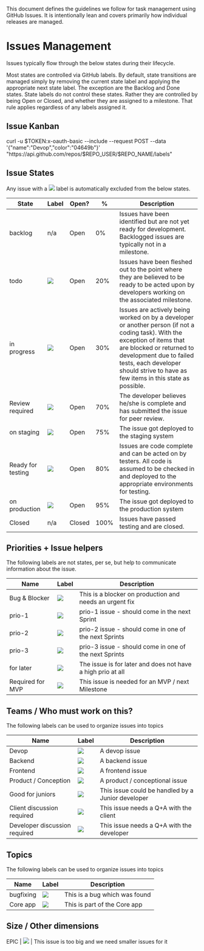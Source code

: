 This document defines the guidelines we follow for task management using GitHub Issues.  It is intentionally lean and covers primarily how individual releases are managed.

# Issues Management
Issues typically flow through the below states during their lifecycle.

Most states are controlled via GitHub labels. By default, state transitions are
managed simply by removing the current state label and applying the appropriate
next state label. The exception are the Backlog and Done states. State labels do not control these
states. Rather they are controlled by being Open or Closed, and whether they are
assigned to a milestone. That rule applies regardless of any labels assigned it.

## Issue Kanban

curl -u $TOKEN:x-oauth-basic --include --request POST --data '{"name":"Devop","color":"04649b"}' "https://api.github.com/repos/$REPO_USER/$REPO_NAME/labels"



## Issue States

Any issue with a ![](img-labels/trash.png) label is automatically excluded from the below states.

State | Label | Open? | % | Description
---|---|---|---|---
backlog | n/a | Open | 0% | Issues have been identified but are not yet ready for development. Backlogged issues are typically not in a milestone.
todo | ![](img-labels/ready.png) | Open  | 20% | Issues have been fleshed out to the point where they are believed to be ready to be acted upon by developers working on the associated milestone.
in progress | ![](img-labels/in-progress.png) | Open | 30% | Issues are actively being worked on by a developer or another person (if not a coding task).  With the exception of items that are blocked or returned to development due to failed tests, each developer should strive to have as few items in this state as possible.
Review required | ![](img-labels/in-review.png) | Open | 70% | The developer believes he/she is complete and has submitted the issue for peer review.
on staging | ![](img-labels/in-review.png) | Open | 75% | The issue got deployed to the staging system
Ready for testing | ![](img-labels/feature-testing.png) | Open | 80% | Issues are code complete and can be acted on by testers.  All code is assumed to be checked in and deployed to the appropriate environments for testing.
on production | ![](img-labels/in-review.png) | Open | 95% | The issue got deployed to the production system
Closed | n/a | Closed | 100% | Issues have passed testing and are closed.

## Priorities + Issue helpers

The following labels are not states, per se, but help to communicate information about the issue.

Name | Label | Description
---| ---|----
Bug & Blocker | ![](img-labels/prio-1.png) | This is a blocker on production and needs an urgent fix
prio-1 | ![](img-labels/bug-dev.png) | prio-1 issue - should come in the next Sprint
prio-2 | ![](img-labels/bug-prod.png) | prio-2 issue - should come in one of the next Sprints
prio-3 | ![](img-labels/help-wanted.png) | prio-3 issue - should come in one of the next Sprints
for later | ![](img-labels/help-wanted.png) | The issue is for later and does not have a high prio at all
Required for MVP | ![](img-labels/test-failed.png) | This issue is needed for an MVP / next Milestone

## Teams / Who must work on this?

The following labels can be used to organize issues into topics

Name | Label | Description
---| ---|----
Devop | ![](img-labels/test-failed.png) | A devop issue
Backend | ![](img-labels/test-failed.png) | A backend issue
Frontend | ![](img-labels/test-failed.png) | A frontend issue
Product / Conception | ![](img-labels/test-failed.png) | A product / conceptional issue
Good for juniors | ![](img-labels/test-failed.png) | This issue could be handled by a Junior developer
Client discussion required | ![](img-labels/test-failed.png) | This issue needs a Q+A with the client
Developer discussion required | ![](img-labels/test-failed.png) | This issue needs a Q+A with the developer 

## Topics

The following labels can be used to organize issues into topics

Name | Label | Description
---| ---|----
bugfixing| ![](img-labels/requirement.png) | This is a bug which was found
Core app | ![](img-labels/prio-1.png) | This is part of the Core app

## Size / Other dimensions

EPIC | ![](img-labels/test-failed.png) | This issue is too big and we need smaller issues for it

